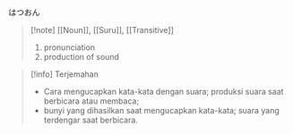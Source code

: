 はつおん
>[!note] [[Noun]], [[Suru]], [[Transitive]]
> 1. pronunciation
> 2. production of sound

>[!info] Terjemahan
>- Cara mengucapkan kata-kata dengan suara; produksi suara saat berbicara atau membaca;
>- bunyi yang dihasilkan saat mengucapkan kata-kata; suara yang terdengar saat berbicara.